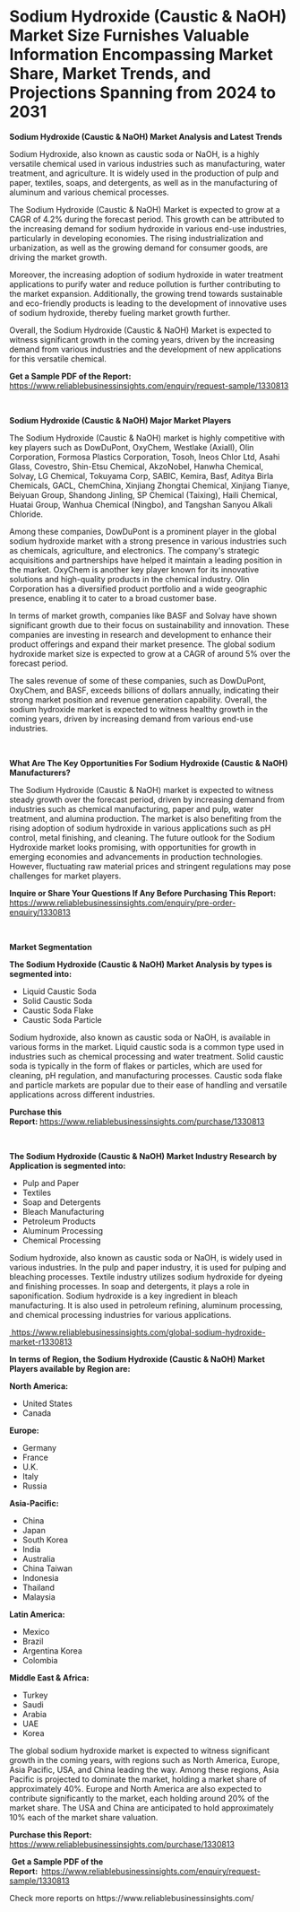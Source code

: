 <p><h1>Sodium Hydroxide (Caustic & NaOH) Market Size Furnishes Valuable Information Encompassing Market Share, Market Trends, and Projections Spanning from 2024 to 2031</h1></p><p><strong>Sodium Hydroxide (Caustic & NaOH) Market Analysis and Latest Trends</strong></p>
<p><p>Sodium Hydroxide, also known as caustic soda or NaOH, is a highly versatile chemical used in various industries such as manufacturing, water treatment, and agriculture. It is widely used in the production of pulp and paper, textiles, soaps, and detergents, as well as in the manufacturing of aluminum and various chemical processes.</p><p>The Sodium Hydroxide (Caustic & NaOH) Market is expected to grow at a CAGR of 4.2% during the forecast period. This growth can be attributed to the increasing demand for sodium hydroxide in various end-use industries, particularly in developing economies. The rising industrialization and urbanization, as well as the growing demand for consumer goods, are driving the market growth.</p><p>Moreover, the increasing adoption of sodium hydroxide in water treatment applications to purify water and reduce pollution is further contributing to the market expansion. Additionally, the growing trend towards sustainable and eco-friendly products is leading to the development of innovative uses of sodium hydroxide, thereby fueling market growth further.</p><p>Overall, the Sodium Hydroxide (Caustic & NaOH) Market is expected to witness significant growth in the coming years, driven by the increasing demand from various industries and the development of new applications for this versatile chemical.</p></p>
<p><strong>Get a Sample PDF of the Report:&nbsp;</strong> <a href="https://www.reliablebusinessinsights.com/enquiry/request-sample/1330813">https://www.reliablebusinessinsights.com/enquiry/request-sample/1330813</a></p>
<p>&nbsp;</p>
<p><strong>Sodium Hydroxide (Caustic & NaOH) Major Market Players</strong></p>
<p><p>The Sodium Hydroxide (Caustic & NaOH) market is highly competitive with key players such as DowDuPont, OxyChem, Westlake (Axiall), Olin Corporation, Formosa Plastics Corporation, Tosoh, Ineos Chlor Ltd, Asahi Glass, Covestro, Shin-Etsu Chemical, AkzoNobel, Hanwha Chemical, Solvay, LG Chemical, Tokuyama Corp, SABIC, Kemira, Basf, Aditya Birla Chemicals, GACL, ChemChina, Xinjiang Zhongtai Chemical, Xinjiang Tianye, Beiyuan Group, Shandong Jinling, SP Chemical (Taixing), Haili Chemical, Huatai Group, Wanhua Chemical (Ningbo), and Tangshan Sanyou Alkali Chloride.</p><p>Among these companies, DowDuPont is a prominent player in the global sodium hydroxide market with a strong presence in various industries such as chemicals, agriculture, and electronics. The company's strategic acquisitions and partnerships have helped it maintain a leading position in the market. OxyChem is another key player known for its innovative solutions and high-quality products in the chemical industry. Olin Corporation has a diversified product portfolio and a wide geographic presence, enabling it to cater to a broad customer base.</p><p>In terms of market growth, companies like BASF and Solvay have shown significant growth due to their focus on sustainability and innovation. These companies are investing in research and development to enhance their product offerings and expand their market presence. The global sodium hydroxide market size is expected to grow at a CAGR of around 5% over the forecast period.</p><p>The sales revenue of some of these companies, such as DowDuPont, OxyChem, and BASF, exceeds billions of dollars annually, indicating their strong market position and revenue generation capability. Overall, the sodium hydroxide market is expected to witness healthy growth in the coming years, driven by increasing demand from various end-use industries.</p></p>
<p>&nbsp;</p>
<p><strong>What Are The Key Opportunities For Sodium Hydroxide (Caustic & NaOH) Manufacturers?</strong></p>
<p><p>The Sodium Hydroxide (Caustic & NaOH) market is expected to witness steady growth over the forecast period, driven by increasing demand from industries such as chemical manufacturing, paper and pulp, water treatment, and alumina production. The market is also benefiting from the rising adoption of sodium hydroxide in various applications such as pH control, metal finishing, and cleaning. The future outlook for the Sodium Hydroxide market looks promising, with opportunities for growth in emerging economies and advancements in production technologies. However, fluctuating raw material prices and stringent regulations may pose challenges for market players.</p></p>
<p><strong>Inquire or Share Your Questions If Any Before Purchasing This Report:</strong> <a href="https://www.reliablebusinessinsights.com/enquiry/pre-order-enquiry/1330813">https://www.reliablebusinessinsights.com/enquiry/pre-order-enquiry/1330813</a></p>
<p>&nbsp;</p>
<p><strong>Market Segmentation</strong></p>
<p><strong>The Sodium Hydroxide (Caustic & NaOH) Market Analysis by types is segmented into:</strong></p>
<p><ul><li>Liquid Caustic Soda</li><li>Solid Caustic Soda</li><li>Caustic Soda Flake</li><li>Caustic Soda Particle</li></ul></p>
<p><p>Sodium hydroxide, also known as caustic soda or NaOH, is available in various forms in the market. Liquid caustic soda is a common type used in industries such as chemical processing and water treatment. Solid caustic soda is typically in the form of flakes or particles, which are used for cleaning, pH regulation, and manufacturing processes. Caustic soda flake and particle markets are popular due to their ease of handling and versatile applications across different industries.</p></p>
<p><strong>Purchase this Report:&nbsp;</strong><a href="https://www.reliablebusinessinsights.com/purchase/1330813">https://www.reliablebusinessinsights.com/purchase/1330813</a></p>
<p>&nbsp;</p>
<p><strong>The Sodium Hydroxide (Caustic & NaOH) Market Industry Research by Application is segmented into:</strong></p>
<p><ul><li>Pulp and Paper</li><li>Textiles</li><li>Soap and Detergents</li><li>Bleach Manufacturing</li><li>Petroleum Products</li><li>Aluminum Processing</li><li>Chemical Processing</li></ul></p>
<p><p>Sodium hydroxide, also known as caustic soda or NaOH, is widely used in various industries. In the pulp and paper industry, it is used for pulping and bleaching processes. Textile industry utilizes sodium hydroxide for dyeing and finishing processes. In soap and detergents, it plays a role in saponification. Sodium hydroxide is a key ingredient in bleach manufacturing. It is also used in petroleum refining, aluminum processing, and chemical processing industries for various applications.</p></p>
<p><a href="https://www.reliablebusinessinsights.com/global-sodium-hydroxide-market-r1330813">&nbsp;https://www.reliablebusinessinsights.com/global-sodium-hydroxide-market-r1330813</a></p>
<p><strong>In terms of Region, the Sodium Hydroxide (Caustic & NaOH) Market Players available by Region are:</strong></p>
<p>
    <p> <strong> North America: </strong>
        <ul>
            <li>United States</li>
            <li>Canada</li>
        </ul>
        </p> 
    <p> <strong> Europe: </strong>
        <ul>
            <li>Germany</li>
            <li>France</li>
            <li>U.K.</li>
            <li>Italy</li>
            <li>Russia</li>
        </ul>
        </p> 
    <p> <strong> Asia-Pacific: </strong>
        <ul>
            <li>China</li>
            <li>Japan</li>
            <li>South Korea</li>
            <li>India</li>
            <li>Australia</li>
            <li>China Taiwan</li>
            <li>Indonesia</li>
            <li>Thailand</li>
            <li>Malaysia</li>
        </ul>
        </p> 
    <p> <strong> Latin America: </strong>
        <ul>
            <li>Mexico</li>
            <li>Brazil</li>
            <li>Argentina Korea</li>
            <li>Colombia</li>
        </ul>
        </p> 
    <p> <strong> Middle East & Africa: </strong>
        <ul>
            <li>Turkey</li>
            <li>Saudi</li>
            <li>Arabia</li>
            <li>UAE</li>
            <li>Korea</li>
        </ul>
    </p>
    </p>
<p><p>The global sodium hydroxide market is expected to witness significant growth in the coming years, with regions such as North America, Europe, Asia Pacific, USA, and China leading the way. Among these regions, Asia Pacific is projected to dominate the market, holding a market share of approximately 40%. Europe and North America are also expected to contribute significantly to the market, each holding around 20% of the market share. The USA and China are anticipated to hold approximately 10% each of the market share valuation.</p></p>
<p><strong>Purchase this Report: </strong><a href="https://www.reliablebusinessinsights.com/purchase/1330813">https://www.reliablebusinessinsights.com/purchase/1330813</a></p>
<p>&nbsp;<strong>Get a Sample PDF of the Report:&nbsp;&nbsp;</strong><a href="https://www.reliablebusinessinsights.com/enquiry/request-sample/1330813">https://www.reliablebusinessinsights.com/enquiry/request-sample/1330813</a></p>
<p><strong></strong></p>
<p>Check more reports on https://www.reliablebusinessinsights.com/</p>